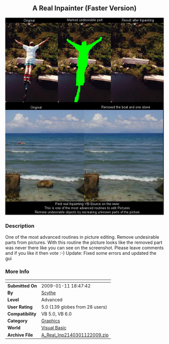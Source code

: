 ﻿<div align="center">

## A Real Inpainter \(Faster Version\)

<img src="PIC20091171558475.jpg">
</div>

### Description

One of the most advanced routines in picture editing. Remove undesirable parts from pictures. With this routine the picture looks like the removed part was never there like you can see on the screenshot. Please leave comments and if you like it then vote :-) Update: Fixed some errors and updated the gui
 
### More Info
 


<span>             |<span>
---                |---
**Submitted On**   |2009-01-11 18:47:42
**By**             |[Scythe](https://github.com/Planet-Source-Code/PSCIndex/blob/master/ByAuthor/scythe.md)
**Level**          |Advanced
**User Rating**    |5.0 (139 globes from 28 users)
**Compatibility**  |VB 5\.0, VB 6\.0
**Category**       |[Graphics](https://github.com/Planet-Source-Code/PSCIndex/blob/master/ByCategory/graphics__1-46.md)
**World**          |[Visual Basic](https://github.com/Planet-Source-Code/PSCIndex/blob/master/ByWorld/visual-basic.md)
**Archive File**   |[A\_Real\_Inp2140301122009\.zip](https://github.com/Planet-Source-Code/scythe-a-real-inpainter-faster-version__1-71589/archive/master.zip)








